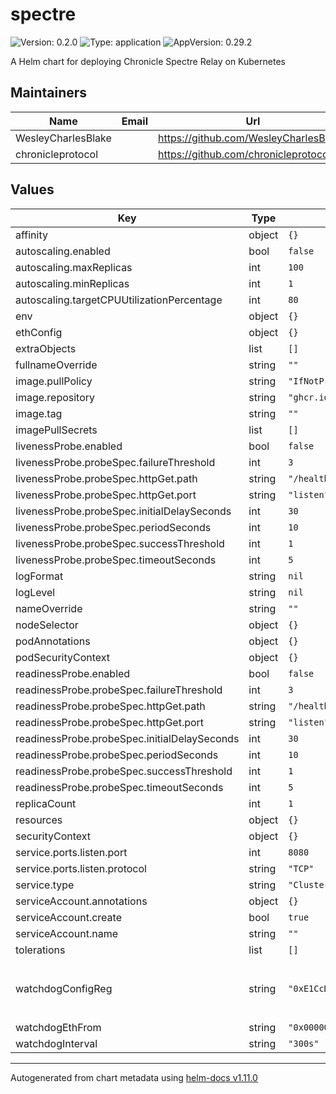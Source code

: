 # spectre

![Version: 0.2.0](https://img.shields.io/badge/Version-0.2.0-informational?style=flat-square) ![Type: application](https://img.shields.io/badge/Type-application-informational?style=flat-square) ![AppVersion: 0.29.2](https://img.shields.io/badge/AppVersion-0.29.2-informational?style=flat-square)

A Helm chart for deploying Chronicle Spectre Relay on Kubernetes

## Maintainers

| Name | Email | Url |
| ---- | ------ | --- |
| WesleyCharlesBlake |  | <https://github.com/WesleyCharlesBlake/> |
| chronicleprotocol |  | <https://github.com/chronicleprotocol> |

## Values

| Key | Type | Default | Description |
|-----|------|---------|-------------|
| affinity | object | `{}` |  |
| autoscaling.enabled | bool | `false` |  |
| autoscaling.maxReplicas | int | `100` |  |
| autoscaling.minReplicas | int | `1` |  |
| autoscaling.targetCPUUtilizationPercentage | int | `80` |  |
| env | object | `{}` |  |
| ethConfig | object | `{}` |  |
| extraObjects | list | `[]` | Extra K8s manifests to deploy |
| fullnameOverride | string | `""` |  |
| image.pullPolicy | string | `"IfNotPresent"` |  |
| image.repository | string | `"ghcr.io/chronicleprotocol/spectre"` |  |
| image.tag | string | `""` |  |
| imagePullSecrets | list | `[]` |  |
| livenessProbe.enabled | bool | `false` |  |
| livenessProbe.probeSpec.failureThreshold | int | `3` |  |
| livenessProbe.probeSpec.httpGet.path | string | `"/healthz"` |  |
| livenessProbe.probeSpec.httpGet.port | string | `"listen"` |  |
| livenessProbe.probeSpec.initialDelaySeconds | int | `30` |  |
| livenessProbe.probeSpec.periodSeconds | int | `10` |  |
| livenessProbe.probeSpec.successThreshold | int | `1` |  |
| livenessProbe.probeSpec.timeoutSeconds | int | `5` |  |
| logFormat | string | `nil` |  |
| logLevel | string | `nil` |  |
| nameOverride | string | `""` |  |
| nodeSelector | object | `{}` |  |
| podAnnotations | object | `{}` |  |
| podSecurityContext | object | `{}` |  |
| readinessProbe.enabled | bool | `false` |  |
| readinessProbe.probeSpec.failureThreshold | int | `3` |  |
| readinessProbe.probeSpec.httpGet.path | string | `"/healthz"` |  |
| readinessProbe.probeSpec.httpGet.port | string | `"listen"` |  |
| readinessProbe.probeSpec.initialDelaySeconds | int | `30` |  |
| readinessProbe.probeSpec.periodSeconds | int | `10` |  |
| readinessProbe.probeSpec.successThreshold | int | `1` |  |
| readinessProbe.probeSpec.timeoutSeconds | int | `5` |  |
| replicaCount | int | `1` |  |
| resources | object | `{}` |  |
| securityContext | object | `{}` |  |
| service.ports.listen.port | int | `8080` |  |
| service.ports.listen.protocol | string | `"TCP"` |  |
| service.type | string | `"ClusterIP"` |  |
| serviceAccount.annotations | object | `{}` |  |
| serviceAccount.create | bool | `true` |  |
| serviceAccount.name | string | `""` |  |
| tolerations | list | `[]` |  |
| watchdogConfigReg | string | `"0xE1CcD31f46F30A764DbACB4759E69d8799126941"` | `WATCHDOG_CONFIG_REGISTRY` onchain registry address, use staging `0xE1CcD31f46F30A764DbACB4759E69d8799126941` or prod `0x94Fea534aef6df5cF66C2DAE5CE0A05d10C068F3` |
| watchdogEthFrom | string | `"0x0000000000000000000000000000000000000000"` | `WATCHDOG_ETH_FROM` address (in seconds) |
| watchdogInterval | string | `"300s"` | `WATCHDOG_INTERVAL` interval (in seconds) |

----------------------------------------------
Autogenerated from chart metadata using [helm-docs v1.11.0](https://github.com/norwoodj/helm-docs/releases/v1.11.0)
